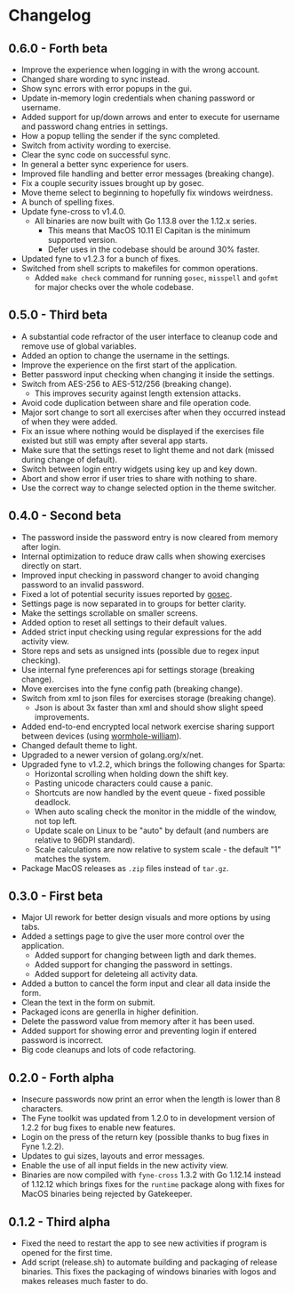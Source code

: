 # Changelog

## 0.6.0 - Forth beta
- Improve the experience when logging in with the wrong account.
- Changed share wording to sync instead.
- Show sync errors with error popups in the gui.
- Update in-memory login credentials when chaning password or username.
- Added support for up/down arrows and enter to execute for username and password chang entries in settings.
- How a popup telling the sender if the sync completed.
- Switch from activity wording to exercise.
- Clear the sync code on successful sync.
- In general a better sync experience for users.
- Improved file handling and better error messages (breaking change).
- Fix a couple security issues brought up by gosec.
- Move theme select to beginning to hopefully fix windows weirdness.
- A bunch of spelling fixes.
- Update fyne-cross to v1.4.0.
  - All binaries are now built with Go 1.13.8 over the 1.12.x series.
    - This means that MacOS 10.11 El Capitan is the minimum supported version.
    - Defer uses in the codebase should be around 30% faster.
- Updated fyne to v1.2.3 for a bunch of fixes.
- Switched from shell scripts to makefiles for common operations.
  - Added `make check` command for running `gosec`, `misspell` and `gofmt` for major checks over the whole codebase.

## 0.5.0 - Third beta
- A substantial code refractor of the user interface to cleanup code and remove use of global variables.
- Added an option to change the username in the settings.
- Improve the experience on the first start of the application.
- Better password input checking when changing it inside the settings.
- Switch from AES-256 to AES-512/256 (breaking change).
  - This improves security against length extension attacks.
- Avoid code duplication between share and file operation code.
- Major sort change to sort all exercises after when they occurred instead of when they were added.
- Fix an issue where nothing would be displayed if the exercises file existed but still was empty after several app starts.
- Make sure that the settings reset to light theme and not dark (missed during change of default).
- Switch between login entry widgets using key up and key down.
- Abort and show error if user tries to share with nothing to share.
- Use the correct way to change selected option in the theme switcher.

## 0.4.0 - Second beta
- The password inside the password entry is now cleared from memory after login.
- Internal optimization to reduce draw calls when showing exercises directly on start.
- Improved input checking in password changer to avoid changing password to an invalid password.
- Fixed a lot of potential security issues reported by [gosec](https://github.com/securego/gosec).
- Settings page is now separated in to groups for better clarity.
- Make the settings scrollable on smaller screens.
- Added option to reset all settings to their default values.
- Added strict input checking using regular expressions for the add activity view.
- Store reps and sets as unsigned ints (possible due to regex input checking).
- Use internal fyne preferences api for settings storage (breaking change).
- Move exercises into the fyne config path (breaking change).
- Switch from xml to json files for exercises storage (breaking change).
  - Json is about 3x faster than xml and should show slight speed improvements.
- Added end-to-end encrypted local network exercise sharing support between devices (using [wormhole-william](https://github.com/psanford/wormhole-william)).
- Changed default theme to light.
- Upgraded to a newer version of golang.org/x/net.
- Upgraded fyne to v1.2.2, which brings the following changes for Sparta:
  - Horizontal scrolling when holding down the shift key.
  - Pasting unicode characters could cause a panic.
  - Shortcuts are now handled by the event queue - fixed possible deadlock.
  - When auto scaling check the monitor in the middle of the window, not top left.
  - Update scale on Linux to be "auto" by default (and numbers are relative to 96DPI standard).
  - Scale calculations are now relative to system scale - the default "1" matches the system.
- Package MacOS releases as `.zip` files instead of `tar.gz`.


## 0.3.0 - First beta
- Major UI rework for better design visuals and more options by using tabs.
- Added a settings page to give the user more control over the application.
  - Added support for changing between ligth and dark themes.
  - Added support for changing the password in settings.
  - Added support for deleteing all activity data.
- Added a button to cancel the form input and clear all data inside the form.
- Clean the text in the form on submit.
- Packaged icons are generlla in higher definition.
- Delete the password value from memory after it has been used.
- Added support for showing error and preventing login if entered password is incorrect.
- Big code cleanups and lots of code refactoring. 

## 0.2.0 - Forth alpha
- Insecure passwords now print an error when the length is lower than 8 characters.
- The Fyne toolkit was updated from 1.2.0 to in development version of 1.2.2 for bug fixes to enable new features.
- Login on the press of the return key (possible thanks to bug fixes in Fyne 1.2.2).
- Updates to gui sizes, layouts and error messages.
- Enable the use of all input fields in the new activity view.
- Binaries are now compiled with `fyne-cross` 1.3.2 with Go 1.12.14 instead of 1.12.12 which brings fixes for the `runtime` package along with fixes for MacOS binaries being rejected by Gatekeeper.

## 0.1.2 - Third alpha
- Fixed the need to restart the app to see new activities if program is opened for the first time.
- Add script (release.sh) to automate building and packaging of release binaries. This fixes the packaging of windows binaries with logos and makes releases much faster to do.
